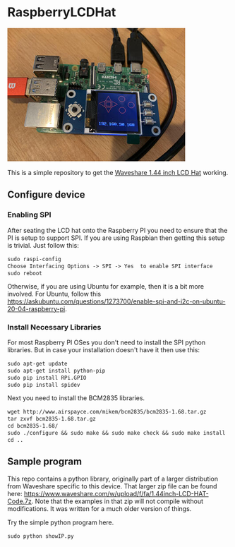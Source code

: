# RaspberryLCDHat

![Picture of LCD on top of the PI](/Lcd-On-Pi.jpg)

This is a simple repository to get the [Waveshare 1.44 inch LCD Hat](https://www.waveshare.com/wiki/1.44inch_LCD_HAT) working.

## Configure device

### Enabling SPI
After seating the LCD hat onto the Raspberry PI you need to ensure that the PI is setup to support SPI.  If you are using Raspbian then getting this setup is trivial.  Just follow this:
   ```
   sudo raspi-config
   Choose Interfacing Options -> SPI -> Yes  to enable SPI interface
   sudo reboot
   ```
Otherwise, if you are using Ubuntu for example, then it is a bit more involved.  For Ubuntu, follow this https://askubuntu.com/questions/1273700/enable-spi-and-i2c-on-ubuntu-20-04-raspberry-pi.  

### Install Necessary Libraries
For most Raspberry PI OSes you don't need to install the SPI python libraries.  But in case your installation doesn't have it then use this:
   ```
   sudo apt-get update
   sudo apt-get install python-pip 
   sudo pip install RPi.GPIO
   sudo pip install spidev
   ```

Next you need to install the BCM2835 libraries.
   ```
   wget http://www.airspayce.com/mikem/bcm2835/bcm2835-1.68.tar.gz
   tar zxvf bcm2835-1.68.tar.gz 
   cd bcm2835-1.68/
   sudo ./configure && sudo make && sudo make check && sudo make install
   cd ..
   ```
## Sample program

This repo contains a python library, originally part of a larger distribution from Waveshare specific to this device.  That larger zip file can be found here:  https://www.waveshare.com/w/upload/f/fa/1.44inch-LCD-HAT-Code.7z.  Note that the examples in that zip will not compile without modifications.  It was written for a much older version of things.

Try the simple python program here.  
   ```
   sudo python showIP.py
   ```
